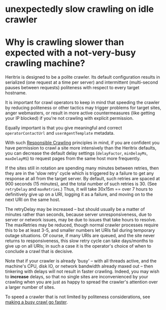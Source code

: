 # unexpectedly slow crawling on idle crawler

# Why is crawling slower than expected with a not-very-busy crawling machine?

Heritrix is designed to be a polite crawler. Its default configuration
results in serialized (one request at a time per server) and
intermittent (multi-second pauses between requests) politeness with
respect to every target hostname.

It is important for crawl operators to keep in mind that speeding the
crawler by reducing politeness or other tactics may trigger problems for
target sites, anger webmasters, or result in more active countermeasures
(like getting your IP blocked) if you're not crawling with explicit
permission.

Equally important is that you give meaningful and correct
`operatorContactUrl` and `userAgentTemplate` metadata.

With such [Responsible Crawling](Responsible%20Crawling) principles in
mind, if you are confident you have permission to crawl a site more
intensively than the Heritrix defaults, you can decrease the default
delay settings (`delayFactor`, `minDelayMs`, `maxDelayMS`) to request
pages from the same host more frequently.

If the sites still in rotation are spending many minutes between
retries, then they are in the 'slow retry' cycle which is triggered by a
failure to get any response at all from the target server. By default,
such retries are spaced at 900 seconds (15 minutes), and the total
number of such retries is 30. (See `retryDelay` and `maxRetries`.) Thus,
it will take 30x15m == over 7 hours to definitively give up on a URI,
logging it as a failure, and moving on to the next URI on the same host.

The retryDelay may be increased – but should usually be a matter of
minutes rather than seconds, because server unresponsiveness, due to
server or network issues, may be due to issues that take hours to
resolve. The maxRetries may be reduced, though normal crawler processes
require this to be at least 3-5, and smaller numbers let URIs fail
during temporary outage situations. Of course, if many URIs are queued,
and the site never returns to responsiveness, this slow retry cycle can
take days/months to give up on all URIs; in such a case it is the
operator's choice of when to conclude a crawl that is decisive.

Note that if your crawler is already 'busy' – with all threads active,
and the machine's CPU, disk IO, or network bandwidth already maxed out –
then tinkering with delays will not result in faster crawling. Indeed,
you may wish to **increase** delays, so that no single sites are
inconvenienced by your crawling when you are just as happy to spread the
crawler's attention over a larger number of sites.

To speed a crawler that is not limited by politeness considerations, see
[making a busy crawl go
faster](making%20a%20busy%20crawl%20go%20faster).
